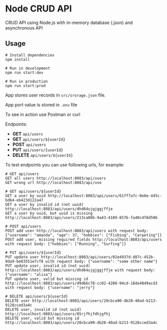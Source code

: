# Node CRUD API

CRUD API using Node.js with in-memory database (.json) and asynchronous API

## Usage

```
# Install dependencies
npm install

# Run in development
npm run start:dev

# Run in production
npm run start:prod
```

App stores user records in `src/srorage.json` file.

App port value is stored in `.env` file

To see in action use Postman or curl

Endpoints:

- **GET** `api/users`
- **GET** `api/users/${userId}`
- **POST** `api/users`
- **PUT** `api/users/{userId}`
- **DELETE** `api/users/${userId}`

To test endpoints you can use following urls, for example:

```
# GET api/users
GET all users http://localhost:8083/api/users
GET wrong url http://localhost:8083/api/use

# GET api/users/${userId}
GET a user by uuid http://localhost:8083/api/users/61ff7a7c-0e8e-445c-bd64-eb423d122a47
GET a user by invalid id (not uuid) http://localhost:8083/api/users/dhd64ujgjggjffje
GET a user by uuid, but uuid is missing http://localhost:8083/api/users/213ca80b-9a43-4109-857b-fa40c4f8d506

# POST api/users
POST add user http://localhost:8083/api/users with request body: {"username": "amanda", "age": 37, "hobbies": ["Fishing", "Carpeting"]}
POST add user, missing required fields http://localhost:8083/api/users with request body: {"hobbies": ["Running", "Surfing"]}

# PUT api/users/${userId}
PUT update user http://localhost:8083/api/users/02e4937d-d87c-452b-9da9-be83551e7cf8 with request body: {"username": "some other name"}
PUT update user, invalid id (not uuid) http://localhost:8083/api/users/dhd64ujgjggjffje with request body: {"username": "alisa"}
PUT update user, valid but missing id http://localhost:8083/api/users/d9d66c78-cc02-4200-94cd-18de4849acd3 with request body: {"username": "jerry"}

# DELETE api/users/${userId}
DELETE user http://localhost:8083/api/users/20cbca90-db20-40ad-b213-9128cced3a4c
DELETE user, invalid id (not uuid) http://localhost:8083/api/users/85rjfhjfdhjgfhj
DELETE user, valid but missing id http://localhost:8083/api/users/20cbca90-db20-40ad-b213-9128cced3a4c
```

